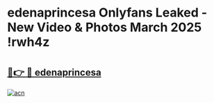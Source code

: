 # edenaprincesa Onlyfans Leaked - New Video & Photos March 2025 !rwh4z

# <h2><a href="https://0isico.iuczelnia.edu.pl?title=edenaprincesa&ref=rwh4z">🔗👉 🔴 edenaprincesa</a></h2>

[![acn](https://github.com/user-attachments/assets/0f9c940e-d8b0-45ae-aac7-cd30a18b3e1c)](https://0isico.iuczelnia.edu.pl?title=edenaprincesa&ref=rwh4z)

